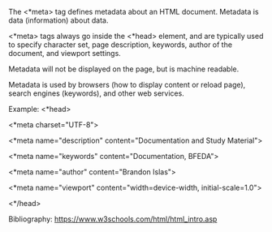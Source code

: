 The <*meta> tag defines metadata about an HTML document. Metadata is data (information) about data.

<*meta> tags always go inside the <*head> element, and are typically used to specify character set, page description, keywords, author of the document, and viewport settings.

Metadata will not be displayed on the page, but is machine readable.

Metadata is used by browsers (how to display content or reload page), search engines (keywords), and other web services.

Example:
<*head>
  
  <*meta charset="UTF-8">
  
  <*meta name="description" content="Documentation and Study Material">
  
  <*meta name="keywords" content="Documentation, BFEDA">
  
  <*meta name="author" content="Brandon Islas">
  
  <*meta name="viewport" content="width=device-width,   initial-scale=1.0">

<*/head> 

Bibliography: 
https://www.w3schools.com/html/html_intro.asp
